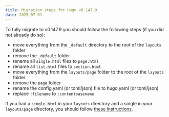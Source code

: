 ```yaml
---
title: Migration steps for Hugo v0.147.9
date: 2025-07-01
---
```


To fully migrate to v0.147.9 you should follow the following steps (if you did not already do so):

- move everything from the `_default` directory to the root of the `layouts` folder
- remove the `_default` folder
- rename all `single.html` files to `page.html`
- rename all `list.html` files to `section.html`
- move everything from the `layouts/page` folder to the root of the `layouts` folder
- remove the `page` folder
- rename the config.yaml (or toml/json) file to hugo.yaml (or toml/json)
- replace `:filename` to `:contentbasename`

If you had a `single.html` in your `layouts` directory and a single in your `layouts/page` directory, you should follow [these instructions](https://discourse.gohugo.io/t/possible-bug-single-layout-for-pages-in-v0-147-9/55179/8).